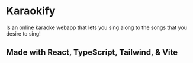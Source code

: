 # Karaokify

Is an online karaoke webapp that lets you sing along to the songs that you desire
to sing!


## Made with React, TypeScript, Tailwind, & Vite


